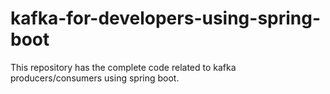 # kafka-for-developers-using-spring-boot

This repository has the complete code related to kafka producers/consumers using spring boot.

